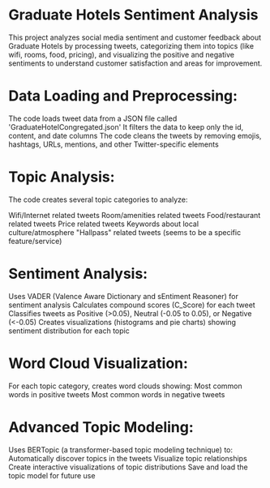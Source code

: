 # Graduate Hotels Sentiment Analysis
This project analyzes social media sentiment and customer feedback about Graduate Hotels by processing tweets, categorizing them into topics (like wifi, rooms, food, pricing), and visualizing the positive and negative sentiments to understand customer satisfaction and areas for improvement.


# Data Loading and Preprocessing:
The code loads tweet data from a JSON file called 'GraduateHotelCongregated.json'
It filters the data to keep only the id, content, and date columns
The code cleans the tweets by removing emojis, hashtags, URLs, mentions, and other Twitter-specific elements


# Topic Analysis:
The code creates several topic categories to analyze:


Wifi/Internet related tweets
Room/amenities related tweets
Food/restaurant related tweets
Price related tweets
Keywords about local culture/atmosphere
"Hallpass" related tweets (seems to be a specific feature/service)


# Sentiment Analysis:
Uses VADER (Valence Aware Dictionary and sEntiment Reasoner) for sentiment analysis
Calculates compound scores (C_Score) for each tweet
Classifies tweets as Positive (>0.05), Neutral (-0.05 to 0.05), or Negative (<-0.05)
Creates visualizations (histograms and pie charts) showing sentiment distribution for each topic


# Word Cloud Visualization:
For each topic category, creates word clouds showing:
Most common words in positive tweets
Most common words in negative tweets


# Advanced Topic Modeling:
Uses BERTopic (a transformer-based topic modeling technique) to:
Automatically discover topics in the tweets
Visualize topic relationships
Create interactive visualizations of topic distributions
Save and load the topic model for future use
